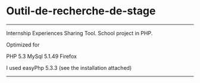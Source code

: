 # Outil-de-recherche-de-stage
***********************************************************
Internship Experiences Sharing Tool. School project in PHP.

Optimized for

PHP 5.3
MySql 5.1.49
Firefox

I used easyPhp 5.3.3 (see the installation attached)
***********************************************************
